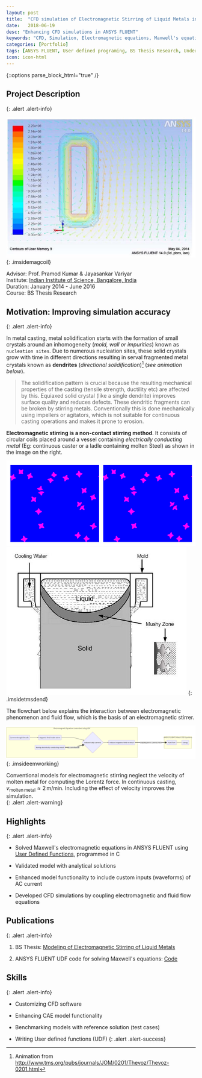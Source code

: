 ```yaml
---
layout: post
title:  "CFD simulation of Electromagnetic Stirring of Liquid Metals in ANSYS FLUENT"
date:   2018-06-19
desc: "Enhancing CFD simulations in ANSYS FLUENT"
keywords: "CFD, Simulation, Electromagnetic equations, Maxwell's equations, Magnetohydrodynamic simulation, MHD, coupling fluid and Electromagnetic equations, ANSYS FLUENT, ANSYS, UDF, UDS, C, User defined functions"
categories: [Portfolio]
tags: [ANSYS FLUENT, User defined programing, BS Thesis Research, Undergrad, Heat Transfer, CFD]
icon: icon-html
---
```

{::options parse_block_html="true" /}

## Project Description
{: .alert .alert-info}

<div class="panel-body">

<style>
 .imsidemagcoil>img {
    width:30%;
    float:right;
    margin-left: 20px;
  }
</style>

![Current density contours and magnetic field vector in ANSYS FLUENT](/static/assets/img/blog/cfdemag/magcoil.JPG  "Solving Maxwell's electromagnetic equations using UDF in FLUENT")
{: .imsidemagcoil}  


Advisor: Prof. Pramod Kumar & Jayasankar Variyar  
Institute: [Indian Institute of Science, Bangalore, India](http://www.mecheng.iisc.ernet.in/~pradip/laboratories/nfssf/nfssf.html)  
Duration: January 2014 - June 2016    
Course: BS Thesis Research  

</div>


## Motivation: Improving simulation accuracy
{: .alert .alert-info}

In metal casting, metal solidification starts with the formation of small crystals around an inhomogeneity (*mold, wall or impurities*) known as `nucleation sites`. Due to numerous nucleation sites, these solid crystals grow with time in different directions resulting in serval fragmented metal crystals known as **dendrites** (*directional solidification*)[^2] (*see animation below*).

> The solidification pattern is crucial because the resulting mechanical properties of the casting (tensile strength, ductility etc) are affected by this. Equiaxed solid crystal (like a single dendrite) improves surface quality and reduces defects. These dendritic fragments can be broken by stirring metals. Conventionally this is done mechanically using impellers or agitators, which is not suitable for continuous casting operations and makes it prone to erosion.

**Electromagnetic stirring is a non-contact stirring method**. It consists of circular coils placed around a vessel containing *electrically conducting metal* (Eg: continuous caster or a ladle containing molten Steel) as shown in the image on the right.

[^2]: Animation from http://www.tms.org/pubs/journals/JOM/0201/Thevoz/Thevoz-0201.html

<style>
 .imsidetmsdend>img {
    width:30%;
    padding:0 5px;
  }
</style>

![Dendrite formation during metal solidification](/static/assets/img/blog/cfdemag/tms_dend_1.gif)
![Electromagnetic stirring in continuous casting](/static/assets/img/blog/cfdemag/contcast.JPG)
{: .imsidetmsdend}


<style>
 .imsidecontcast>img {
    width:20%;
    padding:0 10 px;
  }
</style>

The flowchart below explains the interaction between electromagnetic phenomenon and fluid flow, which is the basis of an electromagnetic stirrer.


<style>
 .imsideemworking>img {
    max-width: 100%;
    width:auto;
    height:auto;
    margin: auto;
  }
</style>


![Electromagnetic stirrer](/static/assets/img/blog/cfdemag/em_working_updated.png)
{: .imsideemworking}

Conventional models for electromagnetic stirring neglect the velocity of molten metal for computing the Lorentz force. In continuous casting, $v_{\mathrm{molten\,metal}}\approx 2\, \mathrm{m}/\mathrm{min}$. Including the effect of velocity improves the simulation.  
{: .alert .alert-warning}


## Highlights
{: .alert .alert-info}



* Solved Maxwell's electromagnetic equations in ANSYS FLUENT using [User Defined Functions](http://www.afs.enea.it/project/neptunius/docs/fluent/html/udf/node5.htm), programmed in C

* Validated model with analytical solutions

* Enhanced model functionality to include custom inputs (waveforms) of AC current

* Developed CFD simulations by coupling electromagnetic and fluid flow equations


## Publications
{: .alert .alert-info}


1. BS Thesis: [Modeling of Electromagnetic Stirring of Liquid Metals](https://github.com/yashg1/yashg1.github.io/blob/43c78338d9abaad9278c5321e61bdf1b698ba4e0/resources/cfd_emag_ref/GanatraYash_BSME_thesis.pdf)

2. ANSYS FLUENT UDF code for solving Maxwell's equations: [Code](https://github.com/yashg1/yashg1.github.io/blob/469c21c739b1005086745d9b17427055ef4e8d33/resources/cfd_emag_ref/Electromagnetic_stirring_FLUENT_UDF.c)

## Skills
{: .alert .alert-info}


* Customizing CFD software

* Enhancing CAE model functionality

* Benchmarking models with reference solution (test cases)

* Writing User defined functions (UDF)
{: .alert .alert-success}
